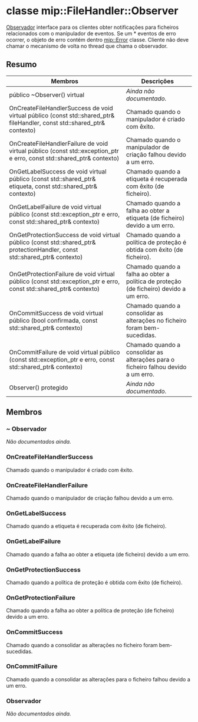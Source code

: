 # <a name="class-mipfilehandlerobserver"></a>classe mip::FileHandler::Observer 
[Observador](class_mip_filehandler_observer.md) interface para os clientes obter notificações para ficheiros relacionados com o manipulador de eventos.
Se um * eventos de erro ocorrer, o objeto de erro contém dentro [mip::Error](class_mip_error.md) classe. Cliente não deve chamar o mecanismo de volta no thread que chama o observador.
  
## <a name="summary"></a>Resumo
 Membros                        | Descrições                                
--------------------------------|---------------------------------------------
 público ~Observer() virtual  | _Ainda não documentado._
OnCreateFileHandlerSuccess de void virtual público (const std::shared_ptr<FileHandler>& fileHandler, const std::shared_ptr<void>& contexto)  |  Chamado quando o manipulador é criado com êxito.
OnCreateFileHandlerFailure de void virtual público (const std::exception_ptr e erro, const std::shared_ptr<void>& contexto)  |  Chamado quando o manipulador de criação falhou devido a um erro.
OnGetLabelSuccess de void virtual público (const std::shared_ptr<ContentLabel>& etiqueta, const std::shared_ptr<void>& contexto)  |  Chamado quando a etiqueta é recuperada com êxito (de ficheiro).
OnGetLabelFailure de void virtual público (const std::exception_ptr e erro, const std::shared_ptr<void>& contexto)  |  Chamado quando a falha ao obter a etiqueta (de ficheiro) devido a um erro.
OnGetProtectionSuccess de void virtual público (const std::shared_ptr<ProtectionHandler>& protectionHandler, const std::shared_ptr<void>& contexto)  |  Chamado quando a política de proteção é obtida com êxito (de ficheiro).
OnGetProtectionFailure de void virtual público (const std::exception_ptr e erro, const std::shared_ptr<void>& contexto)  |  Chamado quando a falha ao obter a política de proteção (de ficheiro) devido a um erro.
OnCommitSuccess de void virtual público (bool confirmada, const std::shared_ptr<void>& contexto)  |  Chamado quando a consolidar as alterações no ficheiro foram bem-sucedidas.
OnCommitFailure de void virtual público (const std::exception_ptr e erro, const std::shared_ptr<void>& contexto)  |  Chamado quando a consolidar as alterações para o ficheiro falhou devido a um erro.
 Observer() protegido  | _Ainda não documentado._
  
## <a name="members"></a>Membros
  
### <a name="observer"></a>~ Observador
_Não documentados ainda._

  
### <a name="oncreatefilehandlersuccess"></a>OnCreateFileHandlerSuccess
Chamado quando o manipulador é criado com êxito.
  
### <a name="oncreatefilehandlerfailure"></a>OnCreateFileHandlerFailure
Chamado quando o manipulador de criação falhou devido a um erro.
  
### <a name="ongetlabelsuccess"></a>OnGetLabelSuccess
Chamado quando a etiqueta é recuperada com êxito (de ficheiro).
  
### <a name="ongetlabelfailure"></a>OnGetLabelFailure
Chamado quando a falha ao obter a etiqueta (de ficheiro) devido a um erro.
  
### <a name="ongetprotectionsuccess"></a>OnGetProtectionSuccess
Chamado quando a política de proteção é obtida com êxito (de ficheiro).
  
### <a name="ongetprotectionfailure"></a>OnGetProtectionFailure
Chamado quando a falha ao obter a política de proteção (de ficheiro) devido a um erro.
  
### <a name="oncommitsuccess"></a>OnCommitSuccess
Chamado quando a consolidar as alterações no ficheiro foram bem-sucedidas.
  
### <a name="oncommitfailure"></a>OnCommitFailure
Chamado quando a consolidar as alterações para o ficheiro falhou devido a um erro.
  
### <a name="observer"></a>Observador
_Não documentados ainda._
